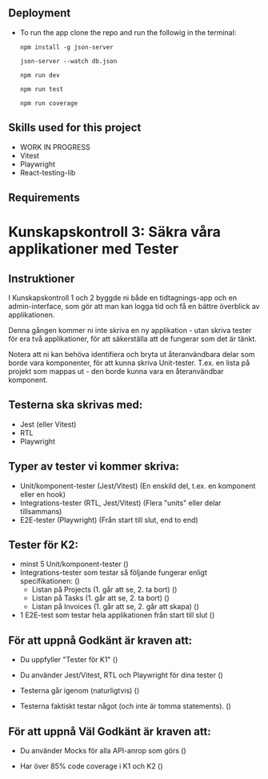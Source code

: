 ## Deployment
* To run the app clone the repo and run the followig in the terminal: 
  ```
  npm install -g json-server
  ```
  ```
  json-server --watch db.json
  ```
  ```
  npm run dev
  ```
  ```
  npm run test
  ```
  ```
  npm run coverage
  ```

## Skills used for this project
* WORK IN PROGRESS
* Vitest
* Playwright
* React-testing-lib

## Requirements

# Kunskapskontroll 3: Säkra våra applikationer med Tester

## Instruktioner
I Kunskapskontroll 1 och 2 byggde ni både en tidtagnings-app och en admin-interface, som gör att man kan logga tid och få en bättre överblick av applikationen.

Denna gången kommer ni inte skriva en ny applikation - utan skriva tester för era två applikationer, för att säkerställa att de fungerar som det är tänkt.

Notera att ni kan behöva identifiera och bryta ut återanvändbara delar som borde vara komponenter, för att kunna skriva Unit-tester. 
T.ex. en lista på projekt som mappas ut - den borde kunna vara en återanvändbar komponent.

## Testerna ska skrivas med:
- Jest (eller Vitest)
- RTL
- Playwright

## Typer av tester vi kommer skriva:
- Unit/komponent-tester (Jest/Vitest)
  (En enskild del, t.ex. en komponent eller en hook)
- Integrations-tester (RTL, Jest/Vitest)
  (Flera "units" eller delar tillsammans)
- E2E-tester (Playwright)
  (Från start till slut, end to end)

## Tester för K2:
- minst 5 Unit/komponent-tester ()
- Integrations-tester som testar så följande fungerar enligt specifikationen: ()
  - Listan på Projects (1. går att se, 2. ta bort) ()
  - Listan på Tasks (1. går att se,  2. ta bort) ()
  - Listan på Invoices (1. går att se, 2. går att skapa) ()
- 1 E2E-test som testar hela applikationen från start till slut ()

## För att uppnå Godkänt är kraven att:
- Du uppfyller "Tester för K1" ()

- Du använder Jest/Vitest, RTL och Playwright för dina tester ()

- Testerna går igenom (naturligtvis) ()

- Testerna faktiskt testar något (och inte är tomma statements). ()

## För att uppnå Väl Godkänt är kraven att:
- Du använder Mocks för alla API-anrop som görs ()

- Har över 85% code coverage i K1 och K2 ()